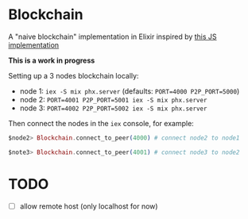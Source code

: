 # Blockchain

A "naive blockchain" implementation in Elixir inspired by [this JS implementation](https://github.com/lhartikk/naivechain)

**This is a work in progress**

Setting up a 3 nodes blockchain locally:

- node 1: `iex -S mix phx.server` (defaults: `PORT=4000 P2P_PORT=5000`)
- node 2: `PORT=4001 P2P_PORT=5001 iex -S mix phx.server`
- node 3: `PORT=4002 P2P_PORT=5002 iex -S mix phx.server`

Then connect the nodes in the `iex` console, for example:

```elixir
$node2> Blockchain.connect_to_peer(4000) # connect node2 to node1

$note3> Blockchain.connect_to_peer(4001) # connect node3 to node2
```

# TODO

- [ ] allow remote host (only localhost for now)
